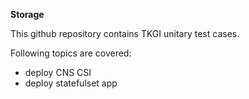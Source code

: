 **Storage**

This github repository contains TKGI unitary test cases.

Following topics are covered:
* deploy CNS CSI
* deploy statefulset app